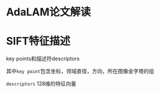 # AdaLAM论文解读

# SIFT特征描述

key points和描述符descriptors

其中`key point`包含坐标，领域直径，方向，所在图像金字塔的组

`descriptors` 128维的特征向量

